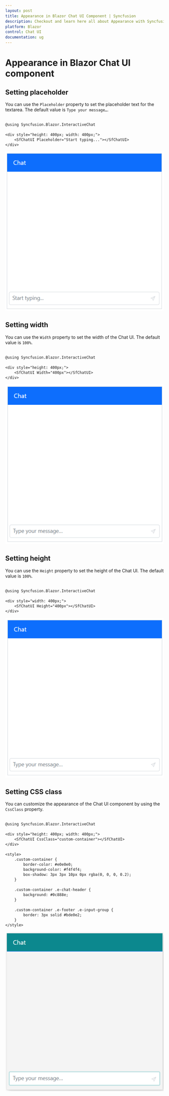 ```yaml
---
layout: post
title: Appearance in Blazor Chat UI Component | Syncfusion
description: Checkout and learn here all about Appearance with Syncfusion Blazor Chat UI component in Blazor Server App and Blazor WebAssembly App.
platform: Blazor
control: Chat UI
documentation: ug
---
```


# Appearance in Blazor Chat UI component

## Setting placeholder

You can use the `Placeholder` property to set the placeholder text for the textarea. The default value is `Type your message…`.

```cshtml

@using Syncfusion.Blazor.InteractiveChat

<div style="height: 400px; width: 400px;">
    <SfChatUI Placeholder="Start typing..."></SfChatUI>
</div>

```

![Blazor Chat UI Placeholder](./images/placeholder.png)

## Setting width

You can use the `Width` property to set the width of the Chat UI. The default value is `100%`.

```cshtml

@using Syncfusion.Blazor.InteractiveChat

<div style="height: 400px;">
    <SfChatUI Width="400px"></SfChatUI>
</div>

```

![Blazor Chat UI Width](./images/width.png)

## Setting height

You can use the `Height` property to set the height of the Chat UI. The default value is `100%`.

```cshtml

@using Syncfusion.Blazor.InteractiveChat

<div style="width: 400px;">
    <SfChatUI Height="400px"></SfChatUI>
</div>

```

![Blazor Chat UI Height](./images/width.png)

## Setting CSS class

You can customize the appearance of the Chat UI component by using the `CssClass` property.

```cshtml

@using Syncfusion.Blazor.InteractiveChat

<div style="height: 400px; width: 400px;">
    <SfChatUI CssClass="custom-container"></SfChatUI>
</div>

<style>
    .custom-container {
        border-color: #e0e0e0;
        background-color: #f4f4f4;
        box-shadow: 3px 3px 10px 0px rgba(0, 0, 0, 0.2);
    }

    .custom-container .e-chat-header {
        background: #0c888e;
    }

    .custom-container .e-footer .e-input-group {
        border: 3px solid #bde0e2;
    }
</style>

```

![Blazor Chat UI CssClass](./images/cssclass.png)
